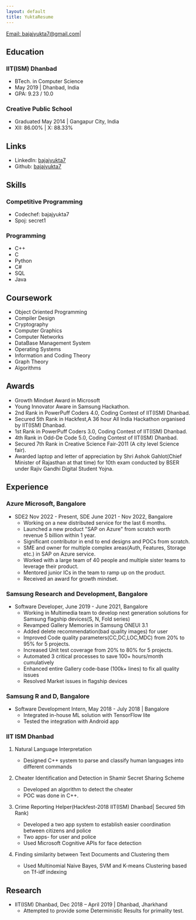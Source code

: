 ```yaml
---
layout: default
title: YuktaResume
---
```

[Email: bajajyukta7@gmail.com](mailto:bajajyukta7@gmail.com)|

## Education
### IIT(ISM) Dhanbad
- BTech. in Computer Science
- May 2019 | Dhanbad, India
- GPA: 9.23 / 10.0

### Creative Public School
- Graduated May 2014 | Gangapur City, India
- XII: 86.00% | X: 88.33%

## Links
- LinkedIn: [bajajyukta7](https://www.linkedin.com/in/bajajyukta7)
- Github: [bajajyukta7](https://github.com/bajajyukta7)

## Skills
### Competitive Programming
- Codechef: bajajyukta7
- Spoj: secret1

### Programming
- C++
- C
- Python
- C#
- SQL
- Java

## Coursework
- Object Oriented Programming
- Compiler Design
- Cryptography
- Computer Graphics
- Computer Networks
- DataBase Management System
- Operating Systems
- Information and Coding Theory
- Graph Theory
- Algorithms

## Awards
- Growth Mindset Award in Microsoft
- Young Innovator Aware in Samsung Hackathon.
- 2nd Rank in PowerPuff Coders 4.0, Coding Contest of IIT(ISM) Dhanbad.
- Secured 5th Rank in Hackfest,A 36 hour All India Hackathon organised by IIT(ISM) Dhanbad.
- 1st Rank in PowerPuff Coders 3.0, Coding Contest of IIT(ISM) Dhanbad.
- 4th Rank in Odd-De Code 5.0, Coding Contest of IIT(ISM) Dhanbad.
- Secured 7th Rank in Creative Science Fair-2011 (A city level Science fair).
- Awarded laptop and letter of appreciation by Shri Ashok Gahlot(Chief Minister of Rajasthan at that time) for 10th exam conducted by BSER under Rajiv Gandhi Digital Student Yojna.

## Experience

### Azure Microsoft, Bangalore
- SDE2 Nov 2022 - Present, SDE June 2021 - Nov 2022, Bangalore
  - Working on a new distributed service for the last 6 months.
  - Launched a new product "SAP on Azure" from scratch worth revenue 5 billion within 1 year.
  - Significant contributor in end to end designs and POCs from scratch.
  - SME and owner for multiple complex areas(Auth, Features, Storage etc.) in SAP on Azure service.
  - Worked with a large team of 40 people and multiple sister teams to leverage their product.
  - Mentored junior ICs in the team to ramp up on the product.
  - Received an award for growth mindset.

### Samsung Research and Development, Bangalore
- Software Developer, June 2019 - June 2021, Bangalore
  - Working in Multimedia team to develop next generation solutions for Samsung flagship devices(S, N, Fold series)
  - Revamped Gallery Memories in Samsung ONEUI 3.1
  - Added delete recommendation(bad quality images) for user
  - Improved Code quality parameters(CC,DC,LOC,MDC) from 20% to 95% for 5 projects.
  - Increased Unit test coverage from 20% to 80% for 5 projects.
  - Automated 3 critical processes to save 100+ hours/month cumulatively
  - Enhanced entire Gallery code-base (100k+ lines) to fix all quality issues
  - Resolved Market issues in flagship devices

### Samsung R and D, Bangalore
- Software Development Intern, May 2018 - July 2018 | Bangalore
  - Integrated in-house ML solution with TensorFlow lite
  - Tested the integration with Android app

### IIT ISM Dhanbad
1. Natural Language Interpretation
   - Designed C++ system to parse and classify human languages into different commands 

2. Cheater Identification and Detection in Shamir Secret Sharing Scheme
   - Developed an algorithm to detect the cheater
   - POC was done in C++.

3. Crime Reporting Helper(Hackfest-2018 IIT(ISM) Dhanbad| Secured 5th Rank)
   - Developed a two app system to establish easier coordination between citizens and police
   - Two apps- for user and police
   - Used Microsoft Cognitive APIs for face detection

4. Finding similarity between Text Documents and Clustering them
   - Used Multinomial Naive Bayes, SVM and K-means Clustering based on Tf-idf indexing   

## Research
- IIT(ISM) Dhanbad, Dec 2018 – April 2019 | Dhanbad, Jharkhand
  - Attempted to provide some Deterministic Results for primality test.  
